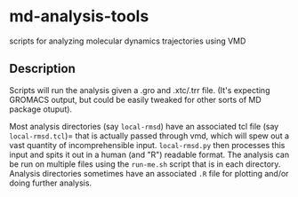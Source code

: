 # md-analysis-tools
scripts for analyzing molecular dynamics trajectories using VMD

## Description
Scripts will run the analysis given a .gro and .xtc/.trr file.  (It's expecting GROMACS output, but could be easily tweaked for other sorts of MD package otuput).  

Most analysis directories (say `local-rmsd`) have an associated tcl file (say `local-rmsd.tcl`)= that is actually passed through vmd, which will spew out a vast quantity of incomprehensible input. `local-rmsd.py` then processes this input and spits it out in a human (and "R") readable format.  The analysis can be run on multiple files using the `run-me.sh` script that is in each directory. Analysis directories sometimes have an associated `.R` file for plotting and/or doing further analysis. 
